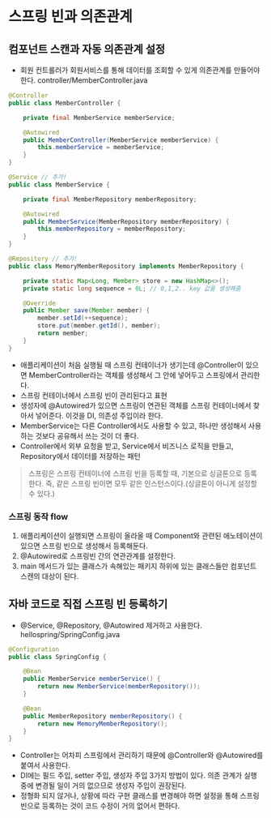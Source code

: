 # 스프링 빈과 의존관계
## 컴포넌트 스캔과 자동 의존관계 설정
- 회원 컨트롤러가 회원서비스를 통해 데이터를 조회할 수 있게 의존관계를 만들어야 한다.
controller/MemberController.java
```java
@Controller
public class MemberController {

    private final MemberService memberService;

    @Autowired
    public MemberController(MemberService memberService) {
        this.memberService = memberService;
    }
}

```
```java
@Service // 추가!
public class MemberService {

    private final MemberRepository memberRepository;

    @Autowired
    public MemberService(MemberRepository memberRepository) {
        this.memberRepository = memberRepository;
    }
}
```
```java
@Repository // 추가!
public class MemoryMemberRepository implements MemberRepository {

    private static Map<Long, Member> store = new HashMap<>();
    private static long sequence = 0L; // 0,1,2.. key 값을 생성해줌

    @Override
    public Member save(Member member) {
        member.setId(++sequence);
        store.put(member.getId(), member);
        return member;
    }
}
```
- 애플리케이션이 처음 실행될 때 스프링 컨테이너가 생기는데 @Controller이 있으면 MemberController라는 객체를 생성해서 그 안에 넣어두고 스프링에서 관리한다.
- 스프링 컨테이너에서 스프링 빈이 관리된다고 표현
- 생성자에 @Autowired가 있으면 스프링이 연관된 객체를 스프링 컨테이너에서 찾아서 넣어준다. 이것을 DI, 의존성 주입이라 한다.
- MemberService는 다른 Controller에서도 사용할 수 있고, 하나만 생성해서 사용하는 것보다 공유해서 쓰는 것이 더 좋다.
- Controller에서 외부 요청을 받고, Service에서 비즈니스 로직을 만들고, Repository에서 데이터를 저장하는 패턴

> 스프링은 스프링 컨테이너에 스프링 빈을 등록할 때, 기본으로 싱글톤으로 등록한다. 즉, 같은 스프링 빈이면 모두 같은 인스턴스이다.(싱글톤이 아니게 설정할 수 있다.) 

### 스프링 동작 flow
1. 애플리케이션이 실행되면 스프링이 올라올 때 Component와 관련된 애노테이션이 있으면 스프링 빈으로 생성해서 등록해둔다.
2. @Autowired로 스프링빈 간의 연관관계를 설정한다.
3. main 메서드가 있는 클래스가 속해있는 패키지 하위에 있는 클래스들만 컴포넌트 스캔의 대상이 된다.

## 자바 코드로 직접 스프링 빈 등록하기
- @Service, @Repository, @Autowired 제거하고 사용한다.
hellospring/SpringConfig.java
```java
@Configuration
public class SpringConfig {

    @Bean
    public MemberService memberService() {
        return new MemberService(memberRepository());
    }

    @Bean
    public MemberRepository memberRepository() {
        return new MemoryMemberRepository();
    }
}
```
- Controller는 어차피 스프링에서 관리하기 때문에 @Controller와 @Autowired를 붙여서 사용한다.
- DI에는 필드 주입, setter 주입, 생성자 주입 3가지 방법이 있다. 의존 관계가 실행 중에 변경될 일이 거의 없으므로 생성자 주입이 권장된다.
- 정형화 되지 않거나, 상황에 따라 구현 클래스를 변경해야 하면 설정을 통해 스프링 빈으로 등록하는 것이 코드 수정이 거의 없어서 편하다.

